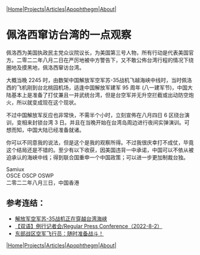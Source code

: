 |[Home](/README.md)|[Projects](/projects.md)|[Articles](/articles.md)|[Apophthegm](/apophthegm.md)|[About](/about.md)|

# 佩洛西窜访台湾的一点观察

佩洛西为美国执政民主党众议院议长，为美国第三号人物，所有行动是代表美国官方。二零二二年八月二日在严厉地被中方警告下，又不敢公佈台湾行程的情况下绕圈地及摸黑地，佩洛西窜访台湾。

大概当晚 2245 时，由数架中国解放军空军苏-35战机飞越海峡中线时，当时佩洛西的飞机刚到台北桃园机场，适逢中国解放军建军 95 周年 (八一建军节)，中国大陆基本上是准备了打仗兼且一并武统台湾，但是台空军并无升空拦截或出动防空炮火，所以就变成现在这个现状。

不过中国解放军反应也非常快，不需半个小时，立刻宣佈在八月四日 6 区绕台演训，变相来封锁台湾 3 日。并且在当晚开始在台湾岛周边进行夜间实弹演训。可想而知，中国大陆已经准备就诸。

你可以不同意我的说法，但是这个是我的观察所得。不过我很庆幸打不成仗，毕竟这个结局还是不错的。至少有以下收获，因美国违背一中承诺，中国可以不依从被迫承认的海峡中线；得到联合国重申一个中国政策；可以进一步更加制裁台独。

Samiux    
OSCE  OSCP  OSWP    
二零二二年八月三日，中国香港    

## 参考连结：

- [解放军空军苏-35战机正在穿越台湾海峡](https://mp.weixin.qq.com/s/b2234YPRqDPmSqm7c96GnA)    
- [【双语】例行记者会/Regular Press Conference（2022-8-2）](https://mp.weixin.qq.com/s/mj9aPmipgZ2s5GErrEzIyw)    
- [东部战区空军飞行员：随时准备战斗！](https://mp.weixin.qq.com/s/9d8ux1XW7D8wac0R24-Flw)    

|[Home](/README.md)|[Projects](/projects.md)|[Articles](/articles.md)|[Apophthegm](/apophthegm.md)|[About](/about.md)|
